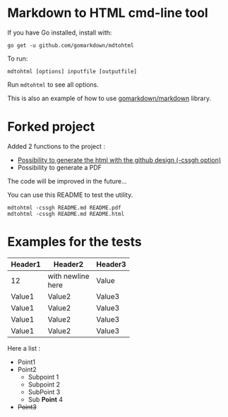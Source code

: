 # Markdown to HTML cmd-line tool

If you have Go installed, install with:

    go get -u github.com/gomarkdown/mdtohtml

To run:

    mdtohtml [options] inputfile [outputfile]

Run `mdtohtml` to see all options.

This is also an example of how to use [gomarkdown/markdown](https://github.com/gomarkdown/markdown) library.

# Forked project

Added 2 functions to the project :

* [Possibility to generate the html with the github design (-cssgh option)](https://github.com/sindresorhus/github-markdown-css)
* Possibility to generate a PDF

The code will be improved in the future...

You can use this README to test the utility.

```
mdtohtml -cssgh README.md README.pdf
mdtohtml -cssgh README.md README.html
```

# Examples for the tests

Header1   | Header2              | Header3
--------- | -------------------- | --------------------
12        | with newline<br>here | Value
Value1    | Value2               | Value3
Value1    | Value2               | Value3
Value1    | Value2               | Value3
Value1    | Value2               | Value3

Here a list :

* Point1
* Point2
    * Subpoint 1
    * Subpoint 2
    * SubPoint 3
    * Sub **Point** 4
* ~~Point3~~


